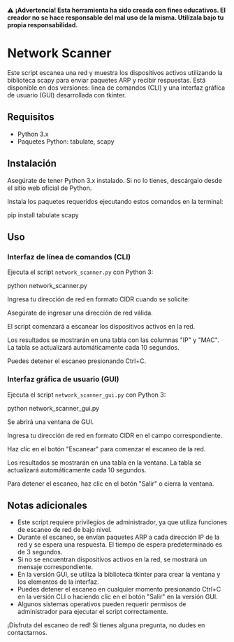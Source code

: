 ⚠️ **¡Advertencia! Esta herramienta ha sido creada con fines educativos. El creador no se hace responsable del mal uso de la misma. Utilízala bajo tu propia responsabilidad.**

# Network Scanner

Este script escanea una red y muestra los dispositivos activos utilizando la biblioteca scapy para enviar paquetes ARP y recibir respuestas. Está disponible en dos versiones: línea de comandos (CLI) y una interfaz gráfica de usuario (GUI) desarrollada con tkinter.

## Requisitos
- Python 3.x
- Paquetes Python: tabulate, scapy

## Instalación
Asegúrate de tener Python 3.x instalado. Si no lo tienes, descárgalo desde el sitio web oficial de Python.

Instala los paquetes requeridos ejecutando estos comandos en la terminal:


pip install tabulate scapy


## Uso

### Interfaz de línea de comandos (CLI)
Ejecuta el script `network_scanner.py` con Python 3:

python network_scanner.py


Ingresa tu dirección de red en formato CIDR cuando se solicite:

Asegúrate de ingresar una dirección de red válida.


El script comenzará a escanear los dispositivos activos en la red.

Los resultados se mostrarán en una tabla con las columnas "IP" y "MAC". La tabla se actualizará automáticamente cada 10 segundos.

Puedes detener el escaneo presionando Ctrl+C.

### Interfaz gráfica de usuario (GUI)
Ejecuta el script `network_scanner_gui.py` con Python 3:

python network_scanner_gui.py

Se abrirá una ventana de GUI.

Ingresa tu dirección de red en formato CIDR en el campo correspondiente.

Haz clic en el botón "Escanear" para comenzar el escaneo de la red.

Los resultados se mostrarán en una tabla en la ventana. La tabla se actualizará automáticamente cada 10 segundos.

Para detener el escaneo, haz clic en el botón "Salir" o cierra la ventana.

## Notas adicionales
- Este script requiere privilegios de administrador, ya que utiliza funciones de escaneo de red de bajo nivel.
- Durante el escaneo, se envían paquetes ARP a cada dirección IP de la red y se espera una respuesta. El tiempo de espera predeterminado es de 3 segundos.
- Si no se encuentran dispositivos activos en la red, se mostrará un mensaje correspondiente.
- En la versión GUI, se utiliza la biblioteca tkinter para crear la ventana y los elementos de la interfaz.
- Puedes detener el escaneo en cualquier momento presionando Ctrl+C en la versión CLI o haciendo clic en el botón "Salir" en la versión GUI.
- Algunos sistemas operativos pueden requerir permisos de administrador para ejecutar el script correctamente.

¡Disfruta del escaneo de red! Si tienes alguna pregunta, no dudes en contactarnos.
